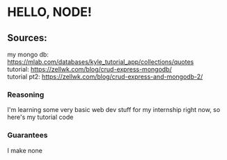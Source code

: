 # HELLO, NODE!


## Sources:
my mongo db: https://mlab.com/databases/kyle_tutorial_app/collections/quotes  
tutorial: https://zellwk.com/blog/crud-express-mongodb/  
tutorial pt2: https://zellwk.com/blog/crud-express-and-mongodb-2/

### Reasoning
I'm learning some very basic web dev stuff for my internship right now, so here's my tutorial code

### Guarantees
I make none
